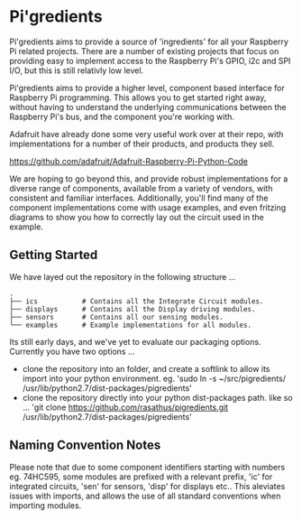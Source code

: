 # Pi'gredients

Pi'gredients aims to provide a source of 'ingredients' for all your Raspberry Pi related projects.  There are a number of existing projects that focus on providing easy to implement access to the Raspberry Pi's GPIO, i2c and SPI I/O, but this is still relativly low level.

Pi'gredients aims to provide a higher level, component based interface for Raspberry Pi programming.
  This allows you to get started right away, without having to understand the underlying communications between the Raspberry Pi's bus, and the component you're working with.  

Adafruit have already done some very useful work over at their repo, with implementations for a number of their products, and products they sell.

https://github.com/adafruit/Adafruit-Raspberry-Pi-Python-Code

We are hoping to go beyond this, and provide robust implementations for a diverse range of components, available from a variety of vendors, with consistent and familiar interfaces.  Additionally, you'll find many of the component implementations come with usage examples, and even fritzing diagrams to show you how to correctly lay out the circuit used in the example. 


## Getting Started 

We have layed out the repository in the following structure ...

    .
    ├── ics           # Contains all the Integrate Circuit modules.
    ├── displays      # Contains all the Display driving modules.
    ├── sensors       # Contains all our sensing modules.
    └── examples      # Example implementations for all modules.

Its still early days, and we've yet to evaluate our packaging options.  Currently you have two options ...

* clone the repository into an folder, and create a softlink to allow its import into your python environment. eg. 'sudo ln -s ~/src/pigredients/ /usr/lib/python2.7/dist-packages/pigredients'
* clone the repository directly into your python dist-packages path. like so ... 'git clone https://github.com/rasathus/pigredients.git /usr/lib/python2.7/dist-packages/pigredients'

## Naming Convention Notes

Please note that due to some component identifiers starting with numbers eg. 74HC595, some modules are prefixed with a relevant prefix, 'ic' for integrated circuits, 'sen' for sensors, 'disp' for displays etc..  This aleviates issues with imports, and allows the use of all standard conventions when importing modules.



